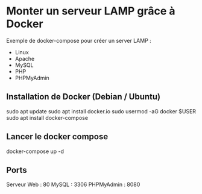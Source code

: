 # Monter un serveur LAMP grâce à Docker
Exemple de docker-compose pour créer un server LAMP :
 - Linux
 - Apache
 - MySQL
 - PHP
 - PHPMyAdmin

 ## Installation de Docker (Debian / Ubuntu)
 sudo apt update
 sudo apt install docker.io
 sudo usermod -aG docker $USER
 sudo apt install docker-compose

 ## Lancer le docker compose
 docker-compose up -d

 ## Ports
 Serveur Web : 80
 MySQL : 3306
 PHPMyAdmin : 8080
